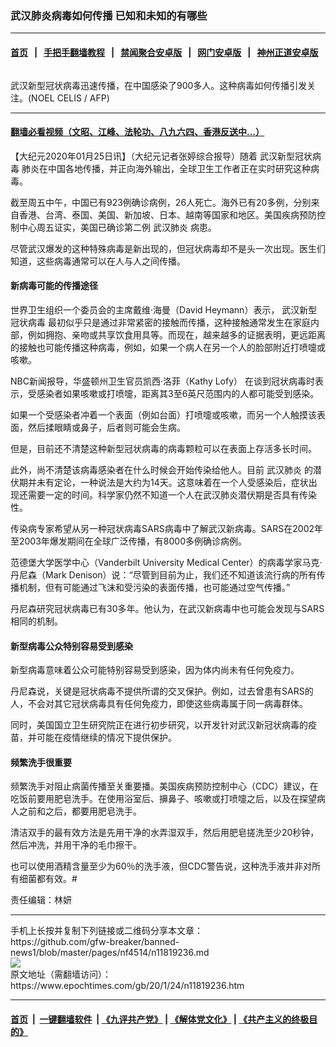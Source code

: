 ### 武汉肺炎病毒如何传播 已知和未知的有哪些
------------------------

#### [首页](https://github.com/gfw-breaker/banned-news1/blob/master/README.md) &nbsp;&nbsp;|&nbsp;&nbsp; [手把手翻墙教程](https://github.com/gfw-breaker/guides/wiki) &nbsp;&nbsp;|&nbsp;&nbsp; [禁闻聚合安卓版](https://github.com/gfw-breaker/bn-android) &nbsp;&nbsp;|&nbsp;&nbsp; [网门安卓版](https://github.com/oGate2/oGate) &nbsp;&nbsp;|&nbsp;&nbsp; [神州正道安卓版](https://github.com/SzzdOgate/update) 



<div><img alt="" class="aligncenter wp-post-image" src="https://i.epochtimes.com/assets/uploads/2020/01/000_1O8427-1-600x400.jpg"/>
<div class="red16 caption">
 <p>
  武汉新型冠状病毒迅速传播，在中国感染了900多人。这种病毒如何传播引发关注。(NOEL CELIS / AFP)
 </p>
</div>
</div><hr/>

#### [翻墙必看视频（文昭、江峰、法轮功、八九六四、香港反送中...）](http://167.172.214.107/home.html)

<div><p>
 【大纪元2020年01月25日讯】（大纪元记者张婷综合报导）随着
 <ok href="https://www.epochtimes.com/gb/tag/%E6%AD%A6%E6%B1%89%E6%96%B0%E5%9E%8B%E5%86%A0%E7%8A%B6%E7%97%85%E6%AF%92.html">
  武汉新型冠状病毒
 </ok>
 肺炎在中国各地传播，并正向海外输出，全球卫生工作者正在实时研究这种病毒。
</p>
<p>
 截至周五中午，中国已有923例确诊病例，26人死亡。海外已有20多例，分别来自香港、台湾、泰国、美国、新加坡、日本、越南等国家和地区。美国疾病预防控制中心周五证实，美国已确诊第二例
 <ok href="https://www.epochtimes.com/gb/tag/%E6%AD%A6%E6%B1%89%E8%82%BA%E7%82%8E.html">
  武汉肺炎
 </ok>
 病患。
</p>
<p>
 尽管武汉爆发的这种特殊病毒是新出现的，但冠状病毒却不是头一次出现。医生们知道，这些病毒通常可以在人与人之间传播。
</p>
<h4>
 新病毒可能的传播途径
</h4>
<p>
 世界卫生组织一个委员会的主席戴维‧海曼（David Heymann）表示，
 <ok href="https://www.epochtimes.com/gb/tag/%E6%AD%A6%E6%B1%89%E6%96%B0%E5%9E%8B%E5%86%A0%E7%8A%B6%E7%97%85%E6%AF%92.html">
  武汉新型冠状病毒
 </ok>
 最初似乎只是通过非常紧密的接触而传播，这种接触通常发生在家庭内部，例如拥抱、亲吻或共享饮食用具等。而现在，越来越多的证据表明，更远距离的接触也可能传播这种病毒，例如，如果一个病人在另一个人的脸部附近打喷嚏或咳嗽。
</p>
<p>
 NBC新闻报导，华盛顿州卫生官员凯西·洛菲（Kathy Lofy） 在谈到冠状病毒时表示，受感染者如果咳嗽或打喷嚏，距离其3至6英尺范围内的人都可能受到感染。
</p>
<p>
 如果一个受感染者冲着一个表面（例如台面）打喷嚏或咳嗽，而另一个人触摸该表面，然后揉眼睛或鼻子，后者则可能会生病。
</p>
<p>
 但是，目前还不清楚这种新型冠状病毒的病毒颗粒可以在表面上存活多长时间。
</p>
<p>
 此外，尚不清楚该病毒感染者在什么时候会开始传染给他人。目前
 <ok href="https://www.epochtimes.com/gb/tag/%E6%AD%A6%E6%B1%89%E8%82%BA%E7%82%8E.html">
  武汉肺炎
 </ok>
 的潜伏期并未有定论，一种说法是大约为14天。这意味着在一个人受感染后，症状出现还需要一定的时间。科学家仍然不知道一个人在武汉肺炎潜伏期是否具有传染性。
</p>
<p>
 传染病专家希望从另一种冠状病毒SARS病毒中了解武汉新病毒。SARS在2002年至2003年爆发期间在全球广泛传播，有8000多例确诊病例。
</p>
<p>
 范德堡大学医学中心（Vanderbilt University Medical Center）的病毒学家马克·丹尼森（Mark Denison）说：“尽管到目前为止，我们还不知道该流行病的所有传播机制，但有可能通过飞沫和受污染的表面传播，也可能通过空气传播。”
</p>
<p>
 丹尼森研究冠状病毒已有30多年。他认为，在武汉新病毒中也可能会发现与SARS相同的机制。
</p>
<h4>
 新型病毒公众特别容易受到感染
</h4>
<p>
 新型病毒意味着公众可能特别容易受到感染，因为体内尚未有任何免疫力。
</p>
<p>
 丹尼森说，关键是冠状病毒不提供所谓的交叉保护。例如，过去曾患有SARS的人，不会对其它冠状病毒具有任何免疫力，即使这些病毒属于同一病毒群体。
</p>
<p>
 同时，美国国立卫生研究院正在进行初步研究，以开发针对武汉新冠状病毒的疫苗，并可能在疫情继续的情况下提供保护。
</p>
<h4>
 频繁洗手很重要
</h4>
<p>
 频繁洗手对阻止病菌传播至关重要播。美国疾病预防控制中心（CDC）建议，在吃饭前要用肥皂洗手。在使用浴室后、擤鼻子、咳嗽或打喷嚏之后，以及在探望病人之前和之后，都要用肥皂洗手。
</p>
<p>
 清洁双手的最有效方法是先用干净的水弄湿双手，然后用肥皂搓洗至少20秒钟，然后冲洗，并用干净的毛巾擦干。
</p>
<p>
 也可以使用酒精含量至少为60％的洗手液，但CDC警告说，这种洗手液并非对所有细菌都有效。#
</p>
<p>
 责任编辑：林妍
</p>
</div>
<hr/>
手机上长按并复制下列链接或二维码分享本文章：<br/>
https://github.com/gfw-breaker/banned-news1/blob/master/pages/nf4514/n11819236.md <br/>
<a href='https://github.com/gfw-breaker/banned-news1/blob/master/pages/nf4514/n11819236.md'><img src='https://github.com/gfw-breaker/banned-news1/blob/master/pages/nf4514/n11819236.md.png'/></a> <br/>
原文地址（需翻墙访问）：https://www.epochtimes.com/gb/20/1/24/n11819236.htm


------------------------
#### [首页](https://github.com/gfw-breaker/banned-news1/blob/master/README.md) &nbsp;|&nbsp; [一键翻墙软件](https://github.com/gfw-breaker/nogfw/blob/master/README.md) &nbsp;| [《九评共产党》](https://github.com/gfw-breaker/9ping.md/blob/master/README.md#九评之一评共产党是什么) | [《解体党文化》](https://github.com/gfw-breaker/jtdwh.md/blob/master/README.md) | [《共产主义的终极目的》](https://github.com/gfw-breaker/gczydzjmd.md/blob/master/README.md)


<img src='http://gfw-breaker.win/banned-news/pages/nf4514/n11819236.md' width='0px' height='0px'/>